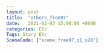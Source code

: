 ```yaml
---
layout: post
title:  "others_free97"
date:   2021-02-07 15:00:00 +0000
categories: Etc
Tags: Story Etc
SceneCode: ["scene_free97_q1_s20"]
---
```

